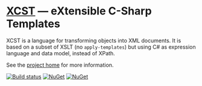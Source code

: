 ﻿[XCST][1] — eXtensible C-Sharp Templates
========================================
XCST is a language for transforming objects into XML documents. It is based on a subset of XSLT (no `apply-templates`) but using C# as expression language and data model, instead of XPath.

See the [project home][1] for more information.

[![Build status](https://ci.appveyor.com/api/projects/status/93bvxpo3x4bg2po8?svg=true)](https://ci.appveyor.com/project/maxtoroq/xcst)
[![NuGet](https://img.shields.io/nuget/v/Xcst.Runtime.svg?label=Xcst.Runtime)](https://www.nuget.org/packages/Xcst.Runtime)
[![NuGet](https://img.shields.io/nuget/v/Xcst.Compiler.svg?label=Xcst.Compiler)](https://www.nuget.org/packages/Xcst.Compiler)

[1]: http://maxtoroq.github.io/XCST/
